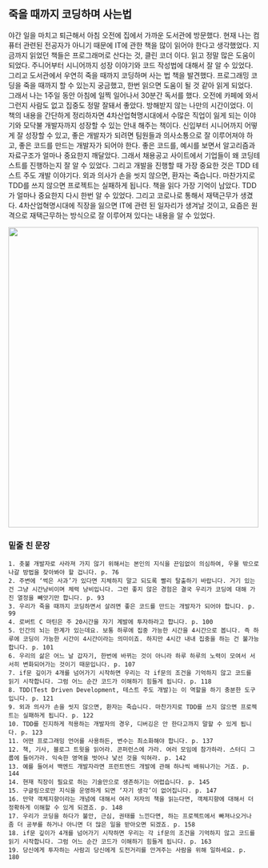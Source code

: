 
## 죽을 때까지 코딩하며 사는법 

<p>
  야간 일을 마치고 퇴근해서 아침 오전에 집에서 가까운 도서관에 방문했다. 현재 나는 컴퓨터 관련된 전공자가 아니기 때문에 IT에 관한 책을 많이 읽어야 한다고 생각했었다. 지금까지 읽었던 책들은 프로그래머로 산다는 것, 클린 코더 이다. 읽고 정말 많은 도움이 되었다. 주니어부터 시니어까지 성장 이야기와 코드 작성법에 대해서 잘 알 수 있었다. 그리고 도서관에서 우연히 죽을 때까지 코딩하며 사는 법 책을 발견했다. 프로그래밍 코딩을 죽을 때까지 할 수 있는지 궁금했고, 한번 읽으면 도움이 될 것 같아 읽게 되었다. 그래서 나는 1주일 동안 아침에 일찍 일어나서 30분간 독서를 했다. 오전에 카페에 와서 그런지 사람도 없고 집중도 정말 잘돼서 좋았다. 방해받지 않는 나만의 시간이었다. 이 책의 내용을 간단하게 정리하자면 4차산업혁명시대에서 수많은 직업이 잃게 되는 이야기와 모닥불 개발자까지 성장할 수 있는 안내 해주는 책이다. 신입부터 시니어까지 어떻게 잘 성장할 수 있고, 좋은 개발자가 되려면 팀원들과 의사소통으로 잘 이루어져야 하고, 좋은 코드를 만드는 개발자가 되어야 한다. 좋은 코드를, 예시를 보면서 알고리즘과 자료구조가 얼마나 중요한지 깨달았다. 그래서 채용공고 사이트에서 기업들이 왜 코딩테스트를 진행하는지 잘 알 수 있었다. 그리고 개발을 진행할 때 가장 중요한 것은 TDD 테스트 주도 개발 이야기다. 외과 의사가 손을 씻지 않으면, 환자는 죽습니다. 마찬가지로 TDD를 쓰지 않으면 프로젝트는 실패하게 됩니다. 책을 읽다 가장 기억이 남았다. TDD가 얼마나 중요한지 다시 한번 알 수 있었다. 그리고 코로나로 통해서 재택근무가 생겼다. 4차산업혁명시대에 직장을 잃으면 IT에 관련 된 일자리가 생겨날 것이고, 요즘은 원격으로 재택근무하는 방식으로 잘 이루어져 있다는 내용을 알 수 있었다.        
</p>

<img src="https://github.com/pan3800/TIL/assets/135198379/bedc58d1-453f-4b85-8628-7a4a1cbd5e78" width="500" height="600" />

### 밑줄 친 문장 
~~~ 
1. 촛불 개발자로 사라져 가지 않기 위해서는 본인의 지식을 끈임없이 의심하여, 우물 밖으로 나갈 방법을 찾아봐야 할 겁니다. p. 76
2. 주변에 ‘썩은 사과’가 있다면 지체하지 말고 되도록 빨리 탈출하기 바랍니다. 거기 있는 건 그냥 시간낭비이며 체력 낭비입니다. 그런 좋지 않은 경험은 결국 우리가 코딩에 대해 가진 열정을 빼앗기만 합니다. p. 93
3. 우리가 죽을 때까지 코딩하면서 살려면 좋은 코드를 만드는 개발자가 되어야 합니다. p. 99
4. 로버트 C 마틴은 주 20시간을 자기 계발에 투자하라고 합니다. p. 100
5. 인간의 뇌는 한계가 있는데요. 보통 하루에 집중 가능한 시간을 4시간으로 봅니다. 즉 하루에 코딩이 가능한 시간이 4시간이라는 의미이죠. 하지만 4시간 내내 집중을 하는 건 불가능합니다. p. 101
6. 우리의 삶은 어느 날 갑자기, 한번에 바뀌는 것이 아니라 하루 하루의 노력이 모여서 서서히 변화되어가는 것이기 때문입니다. p. 107
7. if문 깊이가 4개를 넘어가기 시작하면 우리는 각 if문의 조건을 기억하지 않고 코드를 읽기 시작합니다. 그럼 어느 순간 코드가 이해하기 힘들게 됩니다. p. 118
8. TDD(Test Driven Development, 테스트 주도 개발)는 이 역할을 하기 충분한 도구입니다. p. 121
9. 외과 의사가 손을 씻지 않으면, 환자는 죽습니다. 마찬가지로 TDD를 쓰지 않으면 프로젝트는 실패하게 됩니다. p. 122
10. TDD를 진지하게 적용하는 개발자의 경우, 디버깅은 안 한다고까지 말할 수 있게 됩니다. p. 123
11. 어떤 프로그래밍 언어를 사용하든, 변수는 최소화해야 합니다. p. 137
12. 책, 기사, 블로그 트윗을 읽어라. 콘퍼런스에 가라. 여러 모임에 참가하라. 스터디 그룹에 들어가라. 익숙한 영역을 벗어나 낯선 것을 익혀라. p. 142
13. 예를 들어서 백엔드 개발자라면 프런트엔드 개발에 관해 하나씩 배워나가는 거죠. p. 144
14. 현재 직장이 필요로 하는 기술만으로 생존하기는 어렵습니다. p. 145
15. 구글링으로만 지식을 운영하게 되면 ‘자기 생각’이 없어집니다. p. 147
16. 만약 객체지향이라는 개념에 대해서 여러 저자의 책을 읽는다면, 객체지향에 대해서 더 정확하게 이해할 수 있게 되겠죠. p. 148
17. 우리가 코딩을 하다가 불안, 근심, 권태를 느낀다면, 하는 프로젝트에서 빠져나오거나 좀 더 공부를 하거나 아니면 더 많은 일을 받아오면 되겠죠. p. 158
18. if문 깊이가 4개를 넘어가기 시작하면 우리는 각 if문의 조건을 기억하지 않고 코드를 읽기 시작합니다. 그럼 어느 순간 코드가 이해하기 힘들게 됩니다. p. 163
19. 당신에게 투자하는 사람괴 당신에게 도전거리를 안겨주는 사람을 위해 일하세요. p. 180
~~~~
